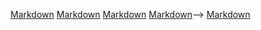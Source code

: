 [Markdown](https://docs.npmjs.com/getting-started/publishing-npm-packages)
[Markdown](https://dev.to/_staticvoid/the-complete-guide-to-status-codes-for-meaningful-rest-apis-1-5c5)
[Markdown](https://developer.mozilla.org/es/docs/Learn/JavaScript/Building_blocks/Functions)
[Markdown](https://medium.com/laboratoers/recursi%C3%B3n-o-recursividad-ec8f1a359727)-->
[Markdown](http://community.laboratoria.la/t/modulos-libreriaworks-cual-es-la-diferencia/175)
